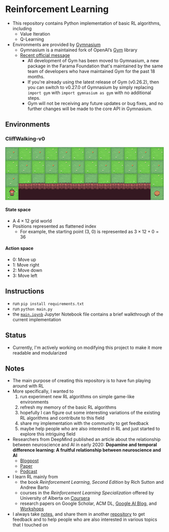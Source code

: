 # Reinforcement Learning

- This repository contains Python implementation of basic RL algorithms, including
  - Value Iteration
  - Q-Learning
- Environments are provided by [Gymnasium](https://gymnasium.farama.org/)
  - Gymnasium is a maintained fork of OpenAI’s [Gym](https://www.gymlibrary.dev/) library
  - [Recent official message](https://farama.org/Announcing-The-Farama-Foundation)
    - All development of Gym has been moved to Gymnasium, a new package in the Farama Foundation that's maintained by the same team of developers who have maintained Gym for the past 18 months. 
    - If you're already using the latest release of Gym (v0.26.2), then you can switch to v0.27.0 of Gymnasium by simply replacing ```import gym``` with ```import gymnasium as gym``` with no additional steps. 
    - Gym will not be receiving any future updates or bug fixes, and no further changes will be made to the core API in Gymnasium.

## Environments

### CliffWalking-v0

![Cliff Walking by OpenAI Gym](./img/cliff_walking.gif)

#### State space

- A $4 \times 12$ grid world
- Positions represented as flattened index
  - For example, the starting point (3, 0) is represented as $3 \times 12 + 0 = 36$

#### Action space

- 0: Move up
- 1: Move right
- 2: Move down
- 3: Move left

## Instructions

- run ```pip install requirements.txt```
- run ```python main.py```
- the [```main.ipynb```](./main.ipynb) Jupyter Notebook file contains a brief walkthrough of the current implementation

## Status

- Currently, I'm actively working on modifying this project to make it more readable and modularized

## Notes

- The main purpose of creating this repository is to have fun playing around with RL
- More specifically, I wanted to
  1. run experiment new RL algorithms on simple game-like environments
  2. refresh my memory of the basic RL algorithms
  3. hopefully I can figure out some interesting variations of the existing RL algorithms and contribute to this field
  4. share my implementation with the community to get feedback
  5. maybe help people who are also interested in RL and just started to explore this intriguing field
- Researchers from DeepMind published an article about the relationship between neuroscience and AI in early 2020: **Dopamine and temporal difference learning: A fruitful relationship between neuroscience and AI**
  - [Blogpost](https://www.deepmind.com/blog/dopamine-and-temporal-difference-learning-a-fruitful-relationship-between-neuroscience-and-ai)
  - [Paper](https://www.nature.com/articles/s41586-019-1924-6.epdf?shared_access_token=3Bcr-ZWATXBxuAME25rI7tRgN0jAjWel9jnR3ZoTv0OgnvLoVhK46-VND2gsGkjz89fNskUJsDZNDD1PQ0vP4GRakb69mL9k_JklOh9EofWr26Xzkg5xKBwi24XiemaDtez3u5DhPPuVfqxLmAcCIw%3D%3D)
  - [Podcast](https://www.deepmind.com/blog/the-podcast-episode-1-ai-and-neuroscience-the-virtuous-circle)
- I learn RL mainly from 
  - the book *Reinforcement Learning, Second Edition* by Rich Sutton and Andrew Barto
  - courses in the *Reinforcement Learning Specialization* offered by University of Alberta on [Coursera](https://www.coursera.org/specializations/reinforcement-learning)
  - research papers on Google Scholar, ACM DL, [Google AI Blog](https://ai.googleblog.com/), and [Workshops](https://neurips.cc/virtual/2022/workshop/49957)
- I always take [notes](https://github.com/ypchen520/alishan-range/tree/main/RL/RL-Coursera), and share them in another [repository](https://github.com/ypchen520/alishan-range) to get feedback and to help people who are also interested in various topics that I touched on

